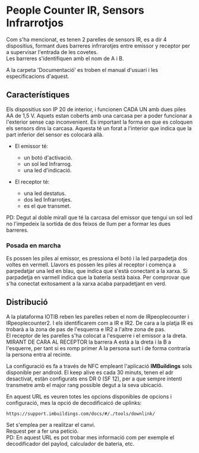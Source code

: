 # People Counter IR, Sensors Infrarrotjos

Com s'ha mencionat, es tenen 2 parelles de sensors IR, es a dir 4 dispositius, formant dues barreres infrrarotjes entre emissor y receptor per a supervisar l'entrada de les covetes.\
Les barreres s'identifiquen amb el nom de A i B. 

A la carpeta 'Documentació' es troben el manual d'usuari i les especificacions d'aquest.

## Característiques
Els dispositius son IP 20 de interior, i funcionen CADA UN amb dues piles AA de 1,5 V. Aquets estan coberts amb una carcasa per a poder funcionar a l'exterior sense cap inconvenient. Es important la forma en que es coloquen els sensors dins la carcasa. Aquesta té un forat a l'interior que indica que la part inferior del sensor es colocarà allà.

* El emissor té: 
  - un botó d'activació.
  - un sol led Infrarrog.
  - una led d'indicació.

* El receptor té:
  - una led destatus.
  - dos led Infrarrotjes.
  - es el que transmet.

PD: Degut al doble mirall que té la carcasa del emissor que tengui un sol led no l'impedeix la sortida de dos feixos de llum per a formar les dues barreres.

### Posada en marcha
Es possen les piles al emissor, es pressiona el botó i la led parpadetja dos voltes en vermell. Llavors es possen les piles al receptor i comença a parpedatjar una led en blau, que indica que s'està conectant a la xarxa. Si parpadetja en varmell indica que la batería sestà baixa. Per comprovar que s'ha conectat exitosament a la xarxa acaba parpadetjant en verd.

## Distribució
A la plataforma IOTIB reben les parelles reben el nom de IRpeoplecounter i IRpeoplecounter2. I els identificarem com a IR e IR2.
De cara a la platja IR es trobarà a la zona de pas de l'esquerra e IR2 a l'altre zona de pas.\
El receptor de les parelles s'ha colocat a l'esquerre i el emissor a la dreta.\
MIRANT DE CARA AL RECEPTOR la barrera A està a la dreta i la B a l'esquerre, per tant si es romp primer A la persona surt i de forma contraria la persona entra al recinte.

La configuració es fa a través de NFC empleant l'aplicació **IMBuildings** sols disponible per android. El keep alive es cada 30 minuts, tenen el adr desactivat, estàn configurats ens DR 0 (SF 12), per a que sempre intenti transmetre amb el major rang possible degut a la seva ubicació.

En aquest URL es veuren totes les opcions disponibles de opcions i configuració, mes la opció de decodificaicó de uplinks: 

    https://support.imbuildings.com/docs/#/./tools/downlink/
Set s'emplea per a realitzar el canvi.\
Request per a fer una petició.\
PD: En aquest URL es pot trobar mes informació com per exemple el decodificador del paylod, calculador de bateria, etc.
  

